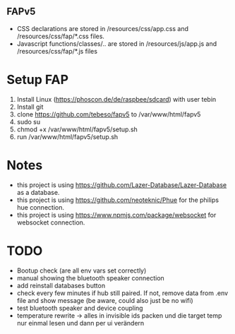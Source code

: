 ## FAPv5

- CSS declarations are stored in /resources/css/app.css and /resources/css/fap/*.css files.
- Javascript functions/classes/.. are stored in /resources/js/app.js and /resources/css/fap/*.js files


# Setup FAP
1. Install Linux (https://phoscon.de/de/raspbee/sdcard) with user tebin
2. Install git
3. clone https://github.com/tebeso/fapv5 to /var/www/html/fapv5
4. sudo su
5. chmod +x /var/www/html/fapv5/setup.sh
6. run /var/www/html/fapv5/setup.sh

# Notes
- this project is using https://github.com/Lazer-Database/Lazer-Database as a database.
- this project is using https://github.com/neoteknic/Phue for the philips hue connection.
- this project is using https://www.npmjs.com/package/websocket for websocket connection.

# TODO
- Bootup check (are all env vars set correctly)
- manual showing the bluetooth speaker connection
- add reinstall databases button
- check every few minutes if hub still paired. If not, remove data from .env file and show message (be aware, could also just be no wifi)
- test bluetooth speaker and device coupling
- temperature rewrite -> alles in invisible ids packen und die target temp nur einmal lesen und dann per ui verändern